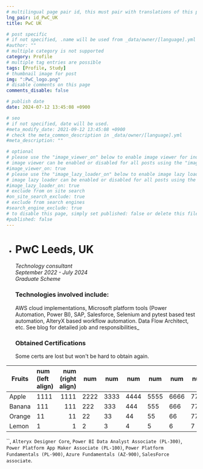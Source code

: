 ```yaml
---
# multilingual page pair id, this must pair with translations of this page. (This name must be unique)
lng_pair: id_PwC_UK
title: PwC UK

# post specific
# if not specified, .name will be used from _data/owner/[language].yml
#author: ""
# multiple category is not supported
category: Profile
# multiple tag entries are possible
tags: [Profile, Study]
# thumbnail image for post
img: ":PwC_logo.png"
# disable comments on this page
comments_disable: false

# publish date
date: 2024-07-12 13:45:08 +0900

# seo
# if not specified, date will be used.
#meta_modify_date: 2021-09-12 13:45:08 +0900
# check the meta_common_description in _data/owner/[language].yml
#meta_description: ""

# optional
# please use the "image_viewer_on" below to enable image viewer for individual pages or posts (_posts/ or [language]/_posts folders).
# image viewer can be enabled or disabled for all posts using the "image_viewer_posts: true" setting in _data/conf/main.yml.
#image_viewer_on: true
# please use the "image_lazy_loader_on" below to enable image lazy loader for individual pages or posts (_posts/ or [language]/_posts folders).
# image lazy loader can be enabled or disabled for all posts using the "image_lazy_loader_posts: true" setting in _data/conf/main.yml.
#image_lazy_loader_on: true
# exclude from on site search
#on_site_search_exclude: true
# exclude from search engines
#search_engine_exclude: true
# to disable this page, simply set published: false or delete this file
#published: false
---
```


- # PwC Leeds, UK 
  *Technology consultant*  
  *September 2022 - July 2024*  
  *Graduate Scheme*

  ### Technologies involved include: 
  AWS cloud implementations, Microsoft platform tools (Power Automation, Power BI), SAP, Salesforce, Selenium and pytest based test automation, AlteryX based workflow automation. Data Flow Architect, etc. See blog for detailed job and responsibilities_


  ### Obtained Certifications

  Some certs are lost but won't be hard to obtain again.

| Fruits | num (left align) | num (right align) | num  | num  | num  | num  | num  | num  |
| ------ | :--------------- | ----------------: | ---- | ---- | ---- | ---- | ---- | ---- |
| Apple  | 1111             |              1111 | 2222 | 3333 | 4444 | 5555 | 6666 | 7777 |
| Banana | 111              |               111 | 222  | 333  | 444  | 555  | 666  | 777  |
| Orange | 11               |                11 | 22   | 33   | 44   | 55   | 66   | 77   |
| Lemon  | 1                |                 1 | 2    | 3    | 4    | 5    | 6    | 7    |
  
  ``, `Alteryx Designer Core`, `Power BI Data Analyst Associate (PL-300)`, `Power Platform App Maker Associate (PL-100)`, `Power Platform Fundamentals (PL-900)`, `Azure Fundamentals (AZ-900)`, `SalesForce associate`.
